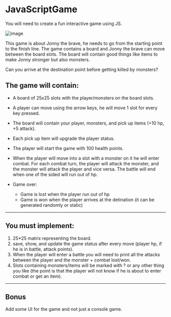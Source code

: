 # JavaScriptGame

You will need to create a fun interactive game using JS.

![image](https://user-images.githubusercontent.com/34707669/206923131-88bd771d-e231-4de9-bbc4-fedc88f70cdf.png)


This game is about Jonny the brave, he needs to go from the starting point to the finish line. 
The game contains a board and Jonny the brave can move between the board slots.
The board will contain good things like items to make Jonny stronger but also monsters.

Can you arrive at the destination point before getting killed by monsters?  

The game will contain:
-

- A board of 25x25 slots with the player/monsters on the board slots.
- A player can move using the arrow keys, he will move 1 slot for every key pressed.
- The board will contain your player, monsters, and pick up items (+10 hp, +5 attack).
- Each pick up item will upgrade the player status.
- The player will start the game with 100 health points.
- When the player will move into a slot with a monster on it he will enter combat.
For each combat turn, the player will attack the monster, and the monster will attack the player and vice versa.
The battle will end when one of the sided will run out of hp.

- Game over:
  - Game is lost when the player run out of hp
  - Game is won when the player arrives at the detination (it can be generated randomly or static)


------

You must implement:
-

1. 25*25 matrix representing the board.
2. save, show, and update the game status after every move (player hp, if he is in battle, attack points).
3. When the player will enter a battle you will need to print all the attacks between the player and the monster +
    combat lost/won.
4. Slots containing monsters/items will be marked with ? or any other thing you like (the point is that the player will not know if he is about to enter combat or get an item).
---

Bonus
-

Add some UI for the game and not just a console game.

